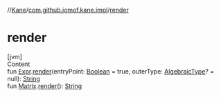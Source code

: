 //[Kane](../index.md)/[com.github.jomof.kane.impl](index.md)/[render](render.md)



# render  
[jvm]  
Content  
fun [Expr](../com.github.jomof.kane/-expr/index.md).[render](render.md)(entryPoint: [Boolean](https://kotlinlang.org/api/latest/jvm/stdlib/kotlin/-boolean/index.html) = true, outerType: [AlgebraicType](../com.github.jomof.kane.impl.types/-algebraic-type/index.md)? = null): [String](https://kotlinlang.org/api/latest/jvm/stdlib/kotlin/-string/index.html)  
fun [Matrix](-matrix/index.md).[render](render.md)(): [String](https://kotlinlang.org/api/latest/jvm/stdlib/kotlin/-string/index.html)  



